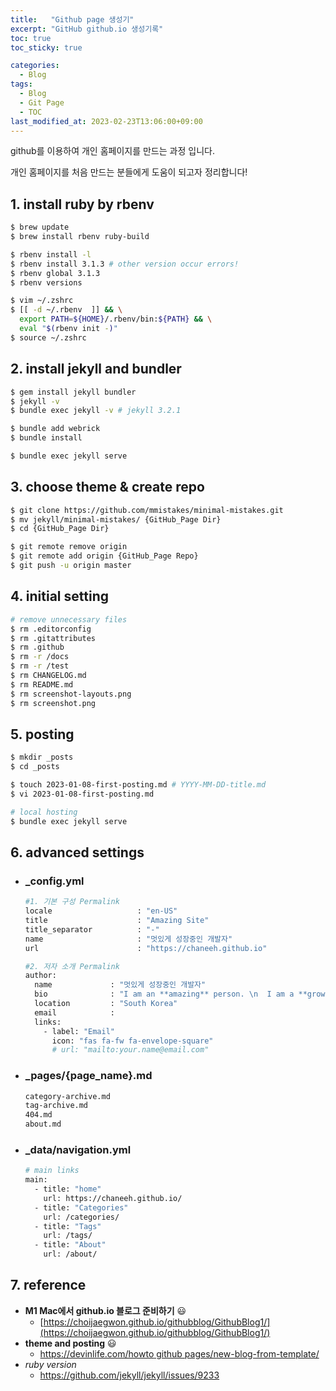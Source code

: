```yaml
---
title:   "Github page 생성기"
excerpt: "GitHub github.io 생성기록"
toc: true
toc_sticky: true

categories:
  - Blog
tags:
  - Blog
  - Git Page
  - TOC
last_modified_at: 2023-02-23T13:06:00+09:00
---
```


github를 이용하여 개인 홈페이지를 만드는 과정 입니다.

개인 홈페이지를 처음 만드는 분들에게 도움이 되고자 정리합니다!

## 1. install ruby by rbenv

```bash
$ brew update
$ brew install rbenv ruby-build

$ rbenv install -l
$ rbenv install 3.1.3 # other version occur errors!
$ rbenv global 3.1.3
$ rbenv versions

$ vim ~/.zshrc
$ [[ -d ~/.rbenv  ]] && \
  export PATH=${HOME}/.rbenv/bin:${PATH} && \
  eval "$(rbenv init -)"
$ source ~/.zshrc
```


## 2. install jekyll and bundler

```bash
$ gem install jekyll bundler
$ jekyll -v
$ bundle exec jekyll -v # jekyll 3.2.1

$ bundle add webrick
$ bundle install

$ bundle exec jekyll serve
```

## 3. choose theme & create repo

```bash
$ git clone https://github.com/mmistakes/minimal-mistakes.git
$ mv jekyll/minimal-mistakes/ {GitHub_Page Dir}
$ cd {GitHub_Page Dir}

$ git remote remove origin
$ git remote add origin {GitHub_Page Repo}
$ git push -u origin master
```

## 4. initial setting

```bash
# remove unnecessary files
$ rm .editorconfig
$ rm .gitattributes
$ rm .github
$ rm -r /docs
$ rm -r /test
$ rm CHANGELOG.md
$ rm README.md
$ rm screenshot-layouts.png
$ rm screenshot.png
```

## 5. posting

```bash
$ mkdir _posts
$ cd _posts

$ touch 2023-01-08-first-posting.md # YYYY-MM-DD-title.md
$ vi 2023-01-08-first-posting.md

# local hosting
$ bundle exec jekyll serve
```

## 6. advanced settings
   - ### _config.yml
    
        ```bash
        #1. 기본 구성 Permalink
        locale                   : "en-US"
        title                    : "Amazing Site"
        title_separator          : "-"
        name                     : "멋있게 성장중인 개발자"
        url                      : "https://chaneeh.github.io"

        #2. 저자 소개 Permalink
        author:
          name             : "멋있게 성장중인 개발자"
          bio              : "I am an **amazing** person. \n  I am a **growing** person."
          location         : "South Korea"
          email            :
          links:
            - label: "Email"
              icon: "fas fa-fw fa-envelope-square"
              # url: "mailto:your.name@email.com"
        ```

   - ### _pages/{page_name}.md
    
        ```bash
        category-archive.md
        tag-archive.md
        404.md
        about.md
        ```

   - ### _data/navigation.yml

        ```bash            
        # main links
        main:
          - title: "home"
            url: https://chaneeh.github.io/
          - title: "Categories"
            url: /categories/
          - title: "Tags"
            url: /tags/
          - title: "About"
            url: /about/
        ```



## 7. reference

- **M1 Mac에서 github.io 블로그 준비하기** 😃
    - [https://choijaegwon.github.io/githubblog/GithubBlog1/](https://choijaegwon.github.io/githubblog/GithubBlog1/)
- **theme and posting** 😃
    - [https://devinlife.com/howto github pages/new-blog-from-template/](https://devinlife.com/howto%20github%20pages/new-blog-from-template/)
- *ruby version*
    - https://github.com/jekyll/jekyll/issues/9233